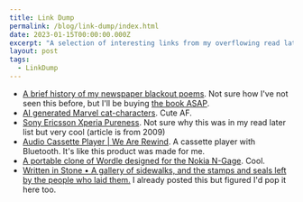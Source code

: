 ```yaml
---
title: Link Dump
permalink: /blog/link-dump/index.html
date: 2023-01-15T00:00:00.000Z
excerpt: "A selection of interesting links from my overflowing read later list"
layout: post
tags:
  - LinkDump
---
```



- [A brief history of my newspaper blackout poems](https://austinkleon.com/2014/04/29/a-brief-history-of-my-newspaper-blackout-poems/). Not sure how I've not seen this before, but I'll be buying [the book ASAP](https://austinkleon.com/newspaperblackout/).
- [AI generated Marvel cat-characters](https://www.razzem.com/these-ai-generated-marvel-cat-characters-could-make-for-a-cute-animated-series/). Cute AF.
- [Sony Ericsson Xperia Pureness](https://www.pocket-lint.com/phones/reviews/sony-mobile/71544-sony-ericsson-xperia-pureness-review/). Not sure why this was in my read later list but very cool (article is from 2009)
- [Audio Cassette Player | We Are Rewind](https://www.wearerewind.com/). A cassette player with Bluetooth. It's like this product was made for me.
- [A portable clone of Wordle designed for the Nokia N-Gage](https://github.com/ngagesdk/wordle). Cool.
- [Written in Stone • A gallery of sidewalks, and the stamps and seals left by the people who laid them.](https://writteninstone.photo/) I already posted this but figured I'd pop it here too.
